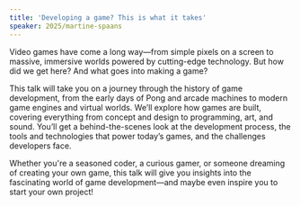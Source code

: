 ```yaml
---
title: 'Developing a game? This is what it takes'
speaker: 2025/martine-spaans
---
```


Video games have come a long way—from simple pixels on a screen to massive, immersive worlds powered by cutting-edge technology. But how did we get here? And what goes into making a game?

This talk will take you on a journey through the history of game development, from the early days of Pong and arcade machines to modern game engines and virtual worlds. We’ll explore how games are built, covering everything from concept and design to programming, art, and sound. You’ll get a behind-the-scenes look at the development process, the tools and technologies that power today’s games, and the challenges developers face.

Whether you're a seasoned coder, a curious gamer, or someone dreaming of creating your own game, this talk will give you insights into the fascinating world of game development—and maybe even inspire you to start your own project!
